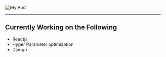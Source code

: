 ![My Post](https://user-images.githubusercontent.com/51125645/88020963-4262a180-cb4a-11ea-8490-faa5b3d811d1.png)
<hr>
<h2>Currently Working on the Following </h2>
<ul>
  <li>Reactjs</li>
  <li>Hyper Parameter optimization</li>
  <li>Django</li>
</ul>
